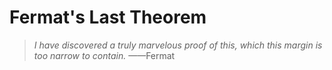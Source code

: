 # Fermat's Last Theorem

> *I have discovered a truly marvelous proof of this, which this margin is too narrow to contain.* ——Fermat

